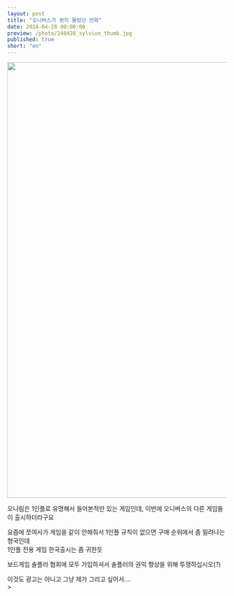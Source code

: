 ```yaml
---
layout: post
title: "오니버스가 뭔지 몰랐던 만화"
date: 2024-04-28 00:00:00
preview: /photo/240428_sylvion_thumb.jpg
published: true
short: "on"
---
```


<img src="/photo/240428_sylvion.jpg" width="1000">

오니림은 1인플로 유명해서 들어본적만 있는 게임인데, 이번에 오니버스의 다른 게임들이 출시하더라구요<br>

요즘에 쪼여사가 게임을 같이 안해줘서 1인플 규칙이 없으면 구매 순위에서 좀 밀려나는 형국인데<br>
1인플 전용 게임 한국출시는 좀 귀한듯<br>

보드게임 솔플러 협회에 모두 가입하셔서 솔플러의 권익 향상을 위해 투쟁하십시오(?)<br>

이것도 광고는 아니고 그냥 제가 그리고 싶어서.... <br>>










